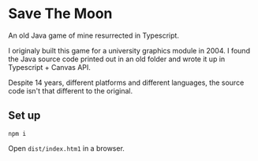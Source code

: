 # Save The Moon

An old Java game of mine resurrected in Typescript.

I originaly built this game for a university graphics module
in 2004. I found the Java source code printed out in an old
folder and wrote it up in Typescript + Canvas API.

Despite 14 years, different platforms and different languages, the 
source code isn't that different to the original.

## Set up

`npm i`

Open `dist/index.htm1` in a browser.